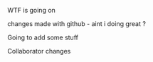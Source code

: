 

WTF is going on


changes made with github - aint i doing great ?


Going to add some stuff

Collaborator changes
